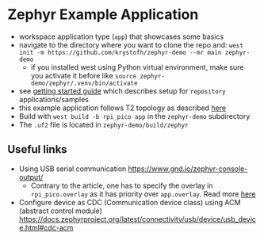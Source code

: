 # Zephyr Example Application

- workspace application type (`app`) that showcases some basics
- navigate to the directory where you want to clone the repo and: `west init -m https://github.com/krystofh/zephyr-demo --mr main zephyr-demo`
  - if you installed west using Python virtual environment, make sure you activate it before like `source zephyr-demo/zephyr/.venv/bin/activate` 
- see [getting started guide](https://docs.zephyrproject.org/latest/develop/getting_started/index.html) which describes setup for `repository` applications/samples
- this example application follows T2 topology as described [here](https://docs.zephyrproject.org/latest/develop/getting_started/index.html)
- Build with `west build -b rpi_pico app` in the `zephyr-demo` subdirectory
- The `.uf2` file is located in `zephyr-demo/build/zephyr`

## Useful links

- Using USB serial communication https://www.gnd.io/zephyr-console-output/ 
  - Contrary to the article, one has to specify the overlay in `rpi_pico.overlay` as it has priority over `app.overlay`. Read more [here](https://docs.zephyrproject.org/3.3.0/build/dts/howtos.html#set-devicetree-overlays)
- Configure device as CDC (Communication device class) using ACM (abstract control module) https://docs.zephyrproject.org/latest/connectivity/usb/device/usb_device.html#cdc-acm